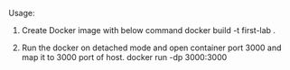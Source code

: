  Usage:
 
 1. Create Docker image with below command
 docker build -t first-lab .

2. Run the docker on detached mode and open container port 3000 and map it to 3000 port of host.
 docker run -dp 3000:3000